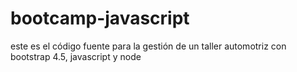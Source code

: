 # bootcamp-javascript
este es el código fuente para la gestión de un taller automotriz con bootstrap 4.5, javascript y node
